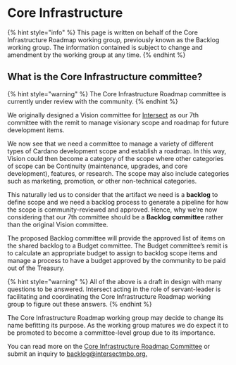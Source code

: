# Core Infrastructure

{% hint style="info" %}
This page is written on behalf of the Core Infrastructure Roadmap working group, previously known as the Backlog working group. The information contained is subject to change and amendment by the working group at any time.
{% endhint %}

## What is the Core Infrastructure committee?

{% hint style="warning" %}
The Core Infrastructure Roadmap committee is currently under review with the community.
{% endhint %}

We originally designed a Vision committee for [Intersect](https://docs.intersectmbo.org/) as our 7th committee with the remit to manage visionary scope and roadmap for future development items.

We now see that we need a committee to manage a variety of different types of Cardano development scope and establish a roadmap. In this way, Vision could then become a category of the scope where other categories of scope can be Continuity (maintenance, upgrades, and core development), features, or research. The scope may also include categories such as marketing, promotion, or other non-technical categories.

This naturally led us to consider that the artifact we need is a **backlog** to define scope and we need a backlog process to generate a pipeline for how the scope is community-reviewed and approved. Hence, why we’re now considering that our 7th committee should be a **Backlog committee** rather than the original Vision committee.

The proposed Backlog committee will provide the approved list of items on the shared backlog to a Budget committee. The Budget committee’s remit is to calculate an appropriate budget to assign to backlog scope items and manage a process to have a budget approved by the community to be paid out of the Treasury.

{% hint style="warning" %}
All of the above is a draft in design with many questions to be answered. Intersect acting in the role of servant-leader is facilitating and coordinating the Core Infrastructure Roadmap working group to figure out these answers.
{% endhint %}

The Core Infrastructure Roadmap working group may decide to change its name befitting its purpose. As the working group matures we do expect it to be promoted to become a committee-level group due to its importance.

You can read more on the [Core Infrastructure Roadmap Committee](https://intersect.gitbook.io/core-infrastructure-committee) or submit an inquiry to [backlog@intersectmbo.org.](mailto:backlog@intersectmbo.org)

